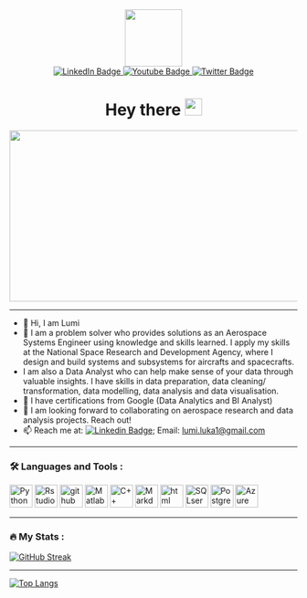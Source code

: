 <div id="header" align="center">
  <img src="https://media.giphy.com/media/M9gbBd9nbDrOTu1Mqx/giphy.gif" width="100"/>
</div>


<div id="badges" align="center">
  <a href="https://www.linkedin.com/in/lumi-luka-9b54b25a/">
    <img src="https://img.shields.io/badge/LinkedIn-blue?style=for-the-badge&logo=linkedin&logoColor=white" alt="LinkedIn Badge"/>
  </a>
  <a href="your-youtube-URL">
    <img src="https://img.shields.io/badge/YouTube-red?style=for-the-badge&logo=youtube&logoColor=white" alt="Youtube Badge"/>
  </a>
  <a href="https://twitter.com/Luka_Lumi">
    <img src="https://img.shields.io/badge/Twitter-blue?style=for-the-badge&logo=twitter&logoColor=white" alt="Twitter Badge"/>
  </a>
</div>


<img src="https://komarev.com/ghpvc/?username=your-github-LJ-Luka&style=flat-square&color=blue" alt=""/>


<h1 align="center">
  Hey there
  <img src="https://media.giphy.com/media/hvRJCLFzcasrR4ia7z/giphy.gif" width="30px"/>
</h1>


<div align="center">
  <img src="https://media.giphy.com/media/dWesBcTLavkZuG35MI/giphy.gif" width="600" height="300"/>
</div>


---
- 👋 Hi, I am Lumi
- 👀 I am a problem solver who provides solutions as an Aerospace Systems Engineer using knowledge and skills learned. I apply my skills at the National Space Research and Development Agency, where I design and build systems and subsystems for aircrafts and spacecrafts.
- I am also a Data Analyst who can help make sense of your data through valuable insights. I have skills in data preparation, data cleaning/ transformation, data modelling, data analysis and data visualisation.
- 🌱 I have certifications from Google (Data Analytics and BI Analyst)
- 💞️ I am looking forward to collaborating on aerospace research and data analysis projects. Reach out! 
- 📫 Reach me at: [![Linkedin Badge](https://img.shields.io/badge/-LinkedIn-blue?style=flat&logo=Linkedin&logoColor=white)](https://www.linkedin.com/in/lumi-luka-9b54b25a/); Email: lumi.luka1@gmail.com


---
### :hammer_and_wrench: Languages and Tools :
<div>
  <img src="https://cdn.jsdelivr.net/gh/devicons/devicon/icons/python/python-original.svg" title="Python" alt="Python" width="40" height="40"/>
  <img src="https://cdn.jsdelivr.net/gh/devicons/devicon/icons/rstudio/rstudio-original.svg" title="RStudio"  alt="Rstudio" width="40" height="40"/>
  <img src="https://cdn.jsdelivr.net/gh/devicons/devicon/icons/github/github-original-wordmark.svg" title="github" **alt="github" width="40" height="40"/>
  <img src="https://cdn.jsdelivr.net/gh/devicons/devicon/icons/matlab/matlab-original.svg" title="Matlab" **alt="Matlab" width="40" height="40"/>
  <img src="https://cdn.jsdelivr.net/gh/devicons/devicon/icons/cplusplus/cplusplus-original.svg" title="C++" **alt="C++" width="40" height="40"/>
  <img src="https://cdn.jsdelivr.net/gh/devicons/devicon/icons/markdown/markdown-original.svg" title="Markdown" **alt="Mardown" width="40" height="40"/>
  <img src="https://cdn.jsdelivr.net/gh/devicons/devicon/icons/html5/html5-original.svg" title = "html" **alt="html" width="40" height="40" />
  <img src="https://cdn.jsdelivr.net/gh/devicons/devicon/icons/microsoftsqlserver/microsoftsqlserver-plain.svg" title="SQLserver" **alt="SQLserver" width="40" height="40"/>
  <img src="https://cdn.jsdelivr.net/gh/devicons/devicon/icons/postgresql/postgresql-original-wordmark.svg" title="PostgreSQL" **alt="PostgreSQL" width="40" height="40"/>
  <img src="https://cdn.jsdelivr.net/gh/devicons/devicon/icons/azure/azure-original.svg" title="Azure" **alt="Azure" width="40" height="40"/>
          
          
                 
          
          
          
          
</div>

---
### :fire: My Stats :
[![GitHub Streak](http://github-readme-streak-stats.herokuapp.com?user=LJ-Luka&theme=dark&background=000000)](https://git.io/streak-stats)

---
[![Top Langs](https://github-readme-stats.vercel.app/api/top-langs/?username=LJ-Luka&layout=compact&theme=vision-friendly-dark)](https://github.com/LJ-Luka/github-readme-stats)

<!---
LJ-Luka/LJ-Luka is a ✨ special ✨ repository because its `README.md` (this file) appears on your GitHub profile.
You can click the Preview link to take a look at your changes.
--->
